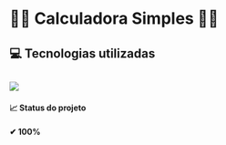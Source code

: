 <h1> 👩‍💻 Calculadora Simples 👨‍💻 </h1>  

<h2> 💻 Tecnologias utilizadas <h2>

<img src="https://img.shields.io/badge/java-%23ED8B00.svg?style=for-the-badge&logo=java&logoColor=white" />


<br>
<h4>📈 Status do projeto <h4>    
 ✔ 100%
